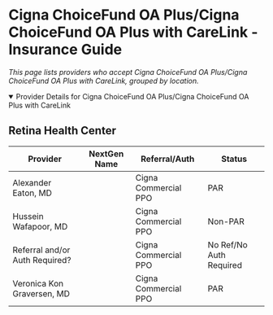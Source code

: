 # Cigna ChoiceFund OA Plus/Cigna ChoiceFund OA Plus with CareLink - Insurance Guide

*This page lists providers who accept Cigna ChoiceFund OA Plus/Cigna ChoiceFund OA Plus with CareLink, grouped by location.*

<details open><summary>Provider Details for Cigna ChoiceFund OA Plus/Cigna ChoiceFund OA Plus with CareLink</summary>

## Retina Health Center

| Provider | NextGen Name | Referral/Auth | Status |
|----------|-------------|--------------|--------|
| Alexander Eaton, MD |  | Cigna Commercial PPO | PAR |
| Hussein Wafapoor, MD |  | Cigna Commercial PPO | Non-PAR |
| Referral and/or Auth Required? |  | Cigna Commercial PPO | No Ref/No Auth Required |
| Veronica Kon Graversen, MD |  | Cigna Commercial PPO | PAR |

</details>

